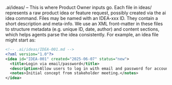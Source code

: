 .ai/ideas/ – This is where Product Owner inputs go. Each file in ideas/ represents a raw product idea or feature request, possibly created via the ai idea command. Files may be named with an IDEA-xxx ID. They contain a short description and meta-info. We use an XML front-matter in these files to structure metadata (e.g. unique ID, date, author) and content sections, which helps agents parse the idea consistently. For example, an idea file might start as:


```xml
<!-- .ai/ideas/IDEA-001.md -->
<?xml version="1.0"?>
<idea id="IDEA-001" created="2025-06-07" status="new">
  <title>Login via email/password</title>
  <description>Allow users to log in with email and password for account access.</description>
  <notes>Initial concept from stakeholder meeting.</notes>
</idea>
```